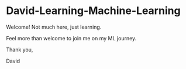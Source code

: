 # David-Learning-Machine-Learning

Welcome!
Not much here, just learning.

Feel more than welcome to join me on my ML journey.

Thank you,

David 
